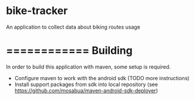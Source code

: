 bike-tracker
============

An application to collect data about biking routes usage


============
Building
============

In order to build this application with maven, some setup is required.
* Configure maven to work with the android sdk (TODO more instructions)
* Install support packages from sdk into local repository (see https://github.com/mosabua/maven-android-sdk-deployer)

